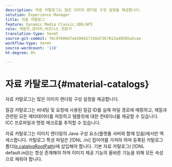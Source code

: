 ```yaml
---
description: 자료 카탈로그는 많은 이미지 렌더링 구성 설정을 제공합니다.
solution: Experience Manager
title: 자료 카탈로그
feature: Dynamic Media Classic,SDK/API
role: 개발자,관리자,비즈니스 전문가
translation-type: tm+mt
source-git-commit: f6c97606d7a4209427316d7367013ad9585a5cae
workflow-type: tm+mt
source-wordcount: '118'
ht-degree: 0%

---
```



# 자료 카탈로그{#material-catalogs}

자료 카탈로그는 많은 이미지 렌더링 구성 설정을 제공합니다.

질감 카탈로그는 비네팅 및 요청에 사용된 질감 ID를 실제 파일 경로에 매핑하고, 재질과 관련된 모든 메타데이터를 저장하고 템플릿에 대한 컨테이너를 제공할 수 있습니다. ICC 프로파일과 명령 매크로를 추적할 수 있습니다.

자료 카탈로그는 이미지 렌더링의 Java 구성 요소(플랫폼 서버와 함께 있음)에서만 액세스합니다. 카탈로그 특성 파일은 [!DNL .ini] 접미어를 가져야 하며 등록된 카탈로그 폴더([ir.catalogRootPath](../../../../../../ir-api/server-admin/image-rendering-api-ref/c-ir-server-administration/c-ir-configuration-settings-reference/c-ir-catalog-folder.md#concept-1c1d308112054bb99e3895c3fb8ca5f7))에 삽입해야 합니다. 기본 자료 카탈로그( [!DNL default.ini])는 항상 존재해야 하며 이미지 제공 기능의 올바른 기능을 위해 모든 속성으로 채워야 합니다.
